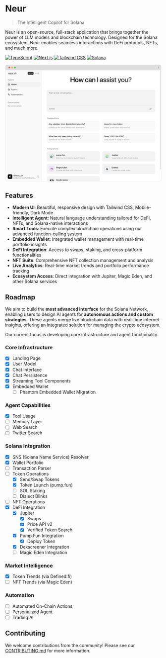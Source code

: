 # Neur

> The Intelligent Copilot for Solana

Neur is an open-source, full-stack application that brings together the power of LLM models and blockchain technology. Designed for the Solana ecosystem, Neur enables seamless interactions with DeFi protocols, NFTs, and much more.

[![TypeScript](https://img.shields.io/badge/TypeScript-007ACC?style=flat-square&logo=typescript&logoColor=white)](https://www.typescriptlang.org/)
[![Next.js](https://img.shields.io/badge/Next.js-black?style=flat-square&logo=next.js&logoColor=white)](https://nextjs.org/)
[![Tailwind CSS](https://img.shields.io/badge/Tailwind_CSS-38B2AC?style=flat-square&logo=tailwind-css&logoColor=white)](https://tailwindcss.com/)
[![Solana](https://img.shields.io/badge/Solana-black?style=flat-square&logo=solana&logoColor=14F195)](https://solana.com/)

![Product Demo](./public/product.png)

## Features

- **Modern UI**: Beautiful, responsive design with Tailwind CSS, Mobile-friendly, Dark Mode
- **Intelligent Agent**: Natural language understanding tailored for DeFi, NFTs, and Solana-native interactions
- **Smart Tools**: Execute complex blockchain operations using our advanced function-calling system
- **Embedded Wallet**: Integrated wallet management with real-time portfolio insights
- **DeFi Integration**: Access to swaps, staking, and cross-platform functionalities
- **NFT Suite**: Comprehensive NFT collection management and analysis
- **Live Analytics**: Real-time market trends and portfolio performance tracking
- **Ecosystem Access**: Direct integration with Jupiter, Magic Eden, and other Solana services

## Roadmap

We aim to build the **most advanced interface** for the Solana Network, enabling users to design AI agents for **autonomous actions and custom strategies**. These agents merge live blockchain data with real-time internet insights, offering an integrated solution for managing the crypto ecosystem.

Our current focus is developing core infrastructure and agent functionality.

### Core Infrastructure
- [x] Landing Page
- [x] User Model
- [x] Chat Interface
- [x] Chat Persistence
- [x] Streaming Tool Components
- [x] Embedded Wallet
  - [ ] Phantom Embedded Wallet Migration

### Agent Capabilities
- [x] Tool Usage
- [ ] Memory Layer
- [ ] Web Search
- [ ] Twitter Search

### Solana Integration
- [x] SNS (Solana Name Service) Resolver
- [x] Wallet Portfolio
- [ ] Transaction Parser
- [ ] Token Operations
  - [x] Send/Swap Tokens
  - [x] Token Launch (pump.fun)
  - [ ] SOL Staking
  - [ ] Dialect Blinks
- [ ] NFT Operations
- [x] DeFi Integration
  - [x] Jupiter
    - [x] Swaps
    - [x] Price API v2
    - [x] Verified Token Search 
  - [x] Pump.Fun Integration
    - [x] Deploy Token
  - [x] Dexscreener Integration
  - [ ] Magic Eden Integration

### Market Intelligence
- [x] Token Trends (via Defined.fi)
- [ ] NFT Trends (via Magic Eden)

### Automation
- [ ] Automated On-Chain Actions
- [ ] Personalized Agent
- [ ] Trading AI

## Contributing

We welcome contributions from the community! Please see our [CONTRIBUTING.md](CONTRIBUTING.md) for more information.
